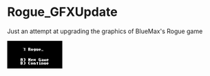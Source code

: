 # Rogue_GFXUpdate
Just an attempt at upgrading the graphics of BlueMax's Rogue game

<img src="/Rogue_GFX_Update/Rogue_GFX_Update.gif" data-canonical-src="/Rogue_GFX_Update/Rogue_GFX_Update.gif" width="128" height="64" />
